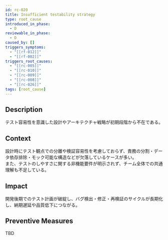 ```yaml
---
id: rc-020
title: Insufficient testability strategy
type: root_cause
introduced_in_phase:
  - D
reviewable_in_phase:
  - D
caused_by: []
triggers_symptoms:
  - "[[rf-012]]"
  - "[[rf-002]]"
triggers_root_causes:
  - "[[rc-005]]"
  - "[[rc-010]]"
  - "[[rc-009]]"
  - "[[rc-008]]"
  - "[[rc-026]]"
tags: [root_cause]
---
```


## Description
テスト容易性を意識した設計やアーキテクチャ戦略が初期段階から不在である。

## Context
設計時にテスト観点での分離や検証容易性を考慮しておらず、責務の分割・データ依存排除・モック可能な構造などが欠落しているケースが多い。  
また、テストのしやすさに関する非機能要件が明示されず、チーム全体での共通理解も不足している。

## Impact
開発後期でのテスト計画が破綻し、バグ検出・修正・再検証のサイクルが長期化し、納期遅延や品質低下につながる。

## Preventive Measures
TBD
